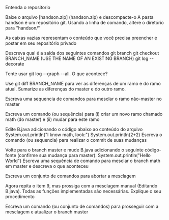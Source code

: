 Entenda o repositorio

Baixe o arquivo [handson.zip] (handson.zip) e descompacte-o A pasta handson é um repositório git. Usando a linha de comando, altere o diretório para "handson/"

As caixas vazias representam o conteúdo que você precisa preencher e postar em seu repositório privado

Descreva qual é a saída dos seguintes comandos
git branch
git checkout BRANCH_NAME (USE THE NAME OF AN EXISTING BRANCH)
git log --decorate


Tente usar git log --graph --all. O que acontece?


Use git diff BRANCH_NAME para ver as diferenças de um ramo e do ramo atual. Sumarize as diferenças do master e do outro ramo.


Escreva uma sequencia de comandos para mesclar o ramo não-master no master


Escreva um comando (ou sequência) para (i) criar um novo ramo chamado math (do master) e (ii) mudar para este ramo


Edite B.java adicionando o código abaixo ao conteúdo do arquivo
System.out.println("I know math, look:")
System.out.println(2+2)
Escreva o comando (ou sequencia) para realizar o commit de suas mudanças


Volte para o branch master e mude B.java adicionando o seguinte código-fonte (confirme sua mudança para master):
System.out.println("Hello World")
Escreva uma sequência de comando para mesclar o branch math em master e descreva o que aconteceu


Escreva um conjunto de comandos para abortar a mesclagem


Agora repita o item 9, mas prossiga com a mesclagem manual (Editando B.java). Todas as funções implementadas são necessárias. Explique o seu procedimento


Escreva um comando (ou conjunto de comandos) para prosseguir com a mesclagem e atualizar o branch master